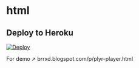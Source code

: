 # html

## Deploy to Heroku

[![Deploy](https://www.herokucdn.com/deploy/button.svg)](https://heroku.com/deploy)

For demo ↗️ brrxd.blogspot.com/p/plyr-player.html
